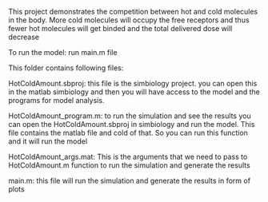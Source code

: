 
This project demonstrates the competition between hot and cold molecules in 
the body. More cold molecules will occupy the free receptors and thus fewer
hot molecules will get binded and the total delivered dose will decrease

To run the model:
    run main.m file


This folder contains following files:

HotColdAmount.sbproj: 
    this file is the simbiology project. you can open this in the matlab
    simbiology and then you will have access to the model and the programs
    for model analysis.

HotColdAmount_program.m:
    to run the simulation and see the results you can open the HotColdAmount.sbproj
    in simbiology and run the model. This file contains the matlab file and
    cold of that. So you can run this function and it will run the model

HotColdAmount_args.mat:
    This is the arguments that we need to pass to HotColdAmount.m function 
    to run the simulation and generate the results

main.m:
    this file will run the simulation and generate the results in form of 
    plots